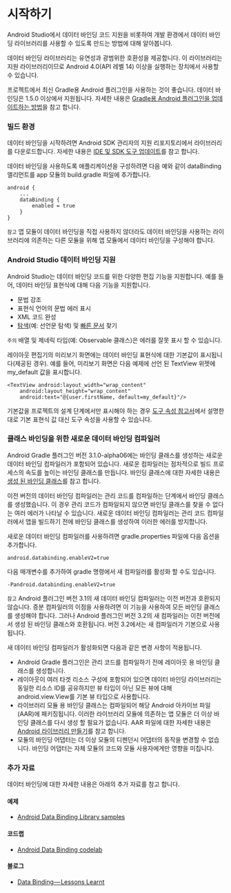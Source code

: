 # 시작하기

Android Studio에서 데이터 바인딩 코드 지원을 비롯하여 개발 환경에서 데이터 바인딩 라이브러리를 사용할 수 있도록 만드는 방법에 대해 알아봅니다.

데이터 바인딩 라이브러리는 유연성과 광범위한 호환성을 제공합니다. 이 라이브러리는 지원 라이브러리이므로 Android 4.0\(API 레벨 14\) 이상을 실행하는 장치에서 사용할 수 있습니다.

프로젝트에서 최신 Gradle용 Android 플러그인을 사용하는 것이 좋습니다. 데이터 바인딩은 1.5.0 이상에서 지원됩니다. 자세한 내용은 [Gradle용 Android 플러그인을 업데이트하는 방법](https://developer.android.com/studio/releases/gradle-plugin.html#updating-plugin)을 참고 합니다.

### 빌드 환경 <a id="toc_0"></a>

데이터 바인딩을 시작하려면 Android SDK 관리자의 지원 리포지토리에서 라이브러리를 다운로드합니다. 자세한 내용은 [IDE 및 SDK 도구 업데이트](https://developer.android.com/studio/intro/update.html)를 참고 합니다.

데이터 바인딩을 사용하도록 애플리케이션을 구성하려면 다음 예와 같이 dataBinding 엘리먼트를 app 모듈의 build.gradle 파일에 추가합니다.

```text
android {
    ...
    dataBinding {
        enabled = true
    }
}
```

`참고` 앱 모듈이 데이터 바인딩을 직접 사용하지 않더라도 데이터 바인딩을 사용하는 라이브러리에 의존하는 다른 모듈을 위해 앱 모듈에서 데이터 바인딩을 구성해야 합니다.

### Android Studio 데이터 바인딩 지원 <a id="toc_1"></a>

Android Studio는 데이터 바인딩 코드를 위한 다양한 편집 기능을 지원합니다. 예를 들어, 데이터 바인딩 표현식에 대해 다음 기능을 지원합니다.

* 문법 강조
* 표현식 언어의 문법 에러 표시
* XML 코드 완성
* [탐색](https://www.jetbrains.com/help/idea/2017.1/navigation-in-source-code.html)\(예: 선언문 탐색\) 및 [빠른 문서](https://www.jetbrains.com/help/idea/2017.1/viewing-inline-documentation.html) 찾기

`주의` 배열 및 제네릭 타입\(예: Observable 클래스\)은 에러를 잘못 표시 할 수 있습니다.

레이아웃 편집기의 미리보기 화면에는 데이터 바인딩 표현식에 대한 기본값이 표시됩니다\(제공된 경우\). 예를 들어, 미리보기 화면은 다음 예제에 선언 된 TextView 위젯에 my\_default 값을 표시합니다.

```text
<TextView android:layout_width="wrap_content"
    android:layout_height="wrap_content"
    android:text="@{user.firstName, default=my_default}"/>
```

기본값을 프로젝트의 설계 단계에서만 표시해야 하는 경우 [도구 속성 참고서](https://developer.android.com/studio/write/tool-attributes.html)에서 설명한대로 기본 표현식 값 대신 도구 속성을 사용할 수 있습니다.

### 클래스 바인딩을 위한 새로운 데이터 바인딩 컴파일러 <a id="toc_2"></a>

Android Gradle 플러그인 버전 3.1.0-alpha06에는 바인딩 클래스를 생성하는 새로운 데이터 바인딩 컴파일러가 포함되어 있습니다. 새로운 컴파일러는 점차적으로 빌드 프로세스의 속도를 높이는 바인딩 클래스를 만듭니다. 바인딩 클래스에 대한 자세한 내용은 [생성 된 바인딩 클래스](https://developer.android.com/topic/libraries/data-binding/generated-binding)를 참고 합니다.

이전 버전의 데이터 바인딩 컴파일러는 관리 코드를 컴파일하는 단계에서 바인딩 클래스를 생성했습니다. 이 경우 관리 코드가 컴파일되지 않으면 바인딩 클래스를 찾을 수 없다는 여러 에러가 나타날 수 있습니다. 새로운 데이터 바인딩 컴파일러는 관리 코드 컴파일러에서 앱을 빌드하기 전에 바인딩 클래스를 생성하여 이러한 에러를 방지합니다.

새로운 데이터 바인딩 컴파일러를 사용하려면 gradle.properties 파일에 다음 옵션을 추가합니다.

```text
android.databinding.enableV2=true
```

다음 매개변수를 추가하여 gradle 명령에서 새 컴파일러를 활성화 할 수도 있습니다.

```text
-Pandroid.databinding.enableV2=true
```

`참고` Android 플러그인 버전 3.1의 새 데이터 바인딩 컴파일러는 이전 버전과 호환되지 않습니다. 증분 컴파일러의 이점을 사용하려면 이 기능을 사용하여 모든 바인딩 클래스를 생성해야 합니다. 그러나 Android 플러그인 버전 3.2의 새 컴파일러는 이전 버전에서 생성 된 바인딩 클래스와 호환됩니다. 버전 3.2에서는 새 컴파일러가 기본으로 사용됩니다.

새 데이터 바인딩 컴파일러가 활성화되면 다음과 같은 변경 사항이 적용됩니다.

* Android Gradle 플러그인은 관리 코드를 컴파일하기 전에 레이아웃 용 바인딩 클래스를 생성합니다.
* 레이아웃이 여러 타겟 리소스 구성에 포함되어 있으면 데이터 바인딩 라이브러리는 동일한 리소스 ID를 공유하지만 뷰 타입이 아닌 모든 뷰에 대해 android.view.View를 기본 뷰 타입으로 사용합니다.
* 라이브러리 모듈 용 바인딩 클래스는 컴파일되어 해당 Android 아카이브 파일\(AAR\)에 패키징됩니다. 이러한 라이브러리 모듈에 의존하는 앱 모듈은 더 이상 바인딩 클래스를 다시 생성 할 필요가 없습니다. AAR 파일에 대한 자세한 내용은 [Android 라이브러리 만들기](https://developer.android.com/studio/projects/android-library)를 참고 합니다.
* 모듈의 바인딩 어댑터는 더 이상 모듈의 디펜던시 어댑터의 동작을 변경할 수 없습니다. 바인딩 어댑터는 자체 모듈의 코드와 모듈 사용자에게만 영향을 미칩니다.

### 추가 자료 <a id="toc_3"></a>

데이터 바인딩에 대한 자세한 내용은 아래의 추가 자료를 참고 합니다.

#### 예제 <a id="toc_4"></a>

* [Android Data Binding Library samples](https://github.com/googlesamples/android-databinding)

#### 코드랩 <a id="toc_5"></a>

* [Android Data Binding codelab](https://codelabs.developers.google.com/codelabs/android-databinding)

#### 블로그 <a id="toc_6"></a>

* [Data Binding — Lessons Learnt](https://medium.com/androiddevelopers/data-binding-lessons-learnt-4fd16576b719)



